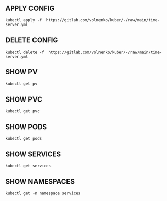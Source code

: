 ## APPLY CONFIG

```
kubectl apply -f  https://gitlab.com/volnenko/kuber/-/raw/main/time-server.yml
```

## DELETE CONFIG
```
kubectl delete -f  https://gitlab.com/volnenko/kuber/-/raw/main/time-server.yml
```

## SHOW PV

```
kubectl get pv
```

## SHOW PVC

```
kubectl get pvc
```

## SHOW PODS

```
kubectl get pods
```

## SHOW SERVICES
```
kubectl get services
```

## SHOW NAMESPACES
```
kubectl get -n namespace services
```
